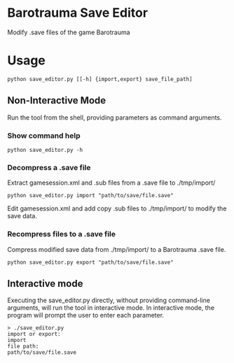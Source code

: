 # Barotrauma Save Editor
Modify .save files of the game Barotrauma

# Usage
    python save_editor.py [[-h] {import,export} save_file_path]

## Non-Interactive Mode
Run the tool from the shell, providing parameters as command arguments.

### Show command help
    python save_editor.py -h

### Decompress a .save file
Extract gamesession.xml and .sub files from a .save file to ./tmp/import/

    python save_editor.py import "path/to/save/file.save"

Edit gamesession.xml and add copy .sub files to ./tmp/import/ to modify the save data.

### Recompress files to a .save file
Compress modified save data from ./tmp/import/ to a Barotrauma .save file.

    python save_editor.py export "path/to/save/file.save"

## Interactive mode
Executing the save_editor.py directly, without providing command-line arguments, will run the tool in interactive mode.
In interactive mode, the program will prompt the user to enter each parameter.

    > ./save_editor.py
    import or export:
    import
    file path:
    path/to/save/file.save
